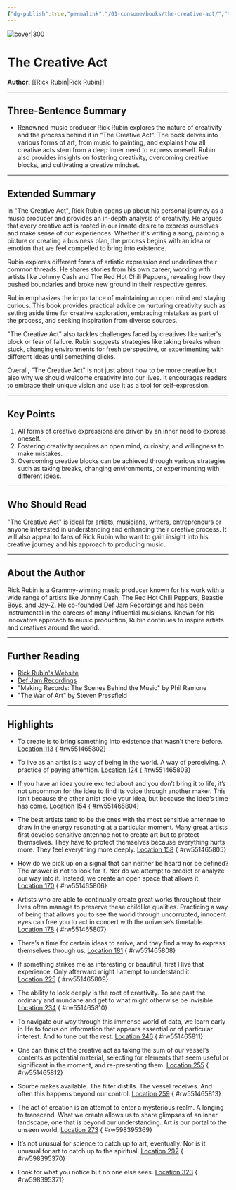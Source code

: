 ```yaml
---
{"dg-publish":true,"permalink":"/01-consume/books/the-creative-act/","title":"The Creative Act","tags":["creativity","growth-mindset","process"]}
---
```



![cover|300](http://books.google.com/books/content?id=jW5tEAAAQBAJ&printsec=frontcover&img=1&zoom=1&edge=curl&source=gbs_api)

# The Creative Act
**Author:** [[Rick Rubin\|Rick Rubin]]

---

## Three-Sentence Summary
- Renowned music producer Rick Rubin explores the nature of creativity and the process behind it in "The Creative Act". The book delves into various forms of art, from music to painting, and explains how all creative acts stem from a deep inner need to express oneself. Rubin also provides insights on fostering creativity, overcoming creative blocks, and cultivating a creative mindset.

---

## Extended Summary
In "The Creative Act", Rick Rubin opens up about his personal journey as a music producer and provides an in-depth analysis of creativity. He argues that every creative act is rooted in our innate desire to express ourselves and make sense of our experiences. Whether it's writing a song, painting a picture or creating a business plan, the process begins with an idea or emotion that we feel compelled to bring into existence.

Rubin explores different forms of artistic expression and underlines their common threads. He shares stories from his own career, working with artists like Johnny Cash and The Red Hot Chili Peppers, revealing how they pushed boundaries and broke new ground in their respective genres.

Rubin emphasizes the importance of maintaining an open mind and staying curious. This book provides practical advice on nurturing creativity such as setting aside time for creative exploration, embracing mistakes as part of the process, and seeking inspiration from diverse sources.

"The Creative Act" also tackles challenges faced by creatives like writer's block or fear of failure. Rubin suggests strategies like taking breaks when stuck, changing environments for fresh perspective, or experimenting with different ideas until something clicks.

Overall, "The Creative Act" is not just about how to be more creative but also why we should welcome creativity into our lives. It encourages readers to embrace their unique vision and use it as a tool for self-expression.

---

## Key Points
1. All forms of creative expressions are driven by an inner need to express oneself.
2. Fostering creativity requires an open mind, curiosity, and willingness to make mistakes.
3. Overcoming creative blocks can be achieved through various strategies such as taking breaks, changing environments, or experimenting with different ideas.

---

## Who Should Read
"The Creative Act" is ideal for artists, musicians, writers, entrepreneurs or anyone interested in understanding and enhancing their creative process. It will also appeal to fans of Rick Rubin who want to gain insight into his creative journey and his approach to producing music.

---

## About the Author
Rick Rubin is a Grammy-winning music producer known for his work with a wide range of artists like Johnny Cash, The Red Hot Chili Peppers, Beastie Boys, and Jay-Z. He co-founded Def Jam Recordings and has been instrumental in the careers of many influential musicians. Known for his innovative approach to music production, Rubin continues to inspire artists and creatives around the world.

---

## Further Reading
- [Rick Rubin's Website](https://www.rickrubin.com/)
- [Def Jam Recordings](https://www.defjam.com/)
- "Making Records: The Scenes Behind the Music" by Phil Ramone
- "The War of Art" by Steven Pressfield
---

##  Highlights

- To create is to bring something into existence that wasn’t there before. [Location 113](https://readwise.io/open/551465802)
{ #rw551465802}


- To live as an artist is a way of being in the world. A way of perceiving. A practice of paying attention. [Location 124](https://readwise.io/open/551465803)
{ #rw551465803}


- If you have an idea you’re excited about and you don’t bring it to life, it’s not uncommon for the idea to find its voice through another maker. This isn’t because the other artist stole your idea, but because the idea’s time has come. [Location 154](https://readwise.io/open/551465804)
{ #rw551465804}


- The best artists tend to be the ones with the most sensitive antennae to draw in the energy resonating at a particular moment. Many great artists first develop sensitive antennae not to create art but to protect themselves. They have to protect themselves because everything hurts more. They feel everything more deeply. [Location 158](https://readwise.io/open/551465805)
{ #rw551465805}


- How do we pick up on a signal that can neither be heard nor be defined? The answer is not to look for it. Nor do we attempt to predict or analyze our way into it. Instead, we create an open space that allows it. [Location 170](https://readwise.io/open/551465806)
{ #rw551465806}


- Artists who are able to continually create great works throughout their lives often manage to preserve these childlike qualities. Practicing a way of being that allows you to see the world through uncorrupted, innocent eyes can free you to act in concert with the universe’s timetable. [Location 178](https://readwise.io/open/551465807)
{ #rw551465807}


- There’s a time for certain ideas to arrive, and they find a way to express themselves through us. [Location 181](https://readwise.io/open/551465808)
{ #rw551465808}


- If something strikes me as interesting or beautiful, first I live that experience. Only afterward might I attempt to understand it. [Location 225](https://readwise.io/open/551465809)
{ #rw551465809}


- The ability to look deeply is the root of creativity. To see past the ordinary and mundane and get to what might otherwise be invisible. [Location 234](https://readwise.io/open/551465810)
{ #rw551465810}


- To navigate our way through this immense world of data, we learn early in life to focus on information that appears essential or of particular interest. And to tune out the rest. [Location 246](https://readwise.io/open/551465811)
{ #rw551465811}


- One can think of the creative act as taking the sum of our vessel’s contents as potential material, selecting for elements that seem useful or significant in the moment, and re-presenting them. [Location 255](https://readwise.io/open/551465812)
{ #rw551465812}


- Source makes available. The filter distills. The vessel receives. And often this happens beyond our control. [Location 259](https://readwise.io/open/551465813)
{ #rw551465813}


- The act of creation is an attempt to enter a mysterious realm. A longing to transcend. What we create allows us to share glimpses of an inner landscape, one that is beyond our understanding. Art is our portal to the unseen world. [Location 273](https://readwise.io/open/598395369)
{ #rw598395369}


- It’s not unusual for science to catch up to art, eventually. Nor is it unusual for art to catch up to the spiritual. [Location 292](https://readwise.io/open/598395370)
{ #rw598395370}


- Look for what you notice but no one else sees. [Location 323](https://readwise.io/open/598395371)
{ #rw598395371}


